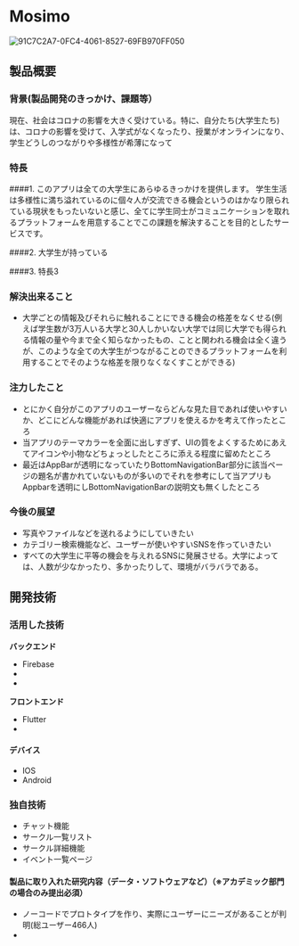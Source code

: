 
# Mosimo
![91C7C2A7-0FC4-4061-8527-69FB970FF050](https://user-images.githubusercontent.com/73173075/139519310-072bf46a-2046-4195-aad5-7106b31b10ec.jpeg)



## 製品概要
### 背景(製品開発のきっかけ、課題等）
現在、社会はコロナの影響を大きく受けている。特に、自分たち(大学生たち)は、コロナの影響を受けて、入学式がなくなったり、授業がオンラインになり、学生どうしのつながりや多様性が希薄になって
### 特長
####1. このアプリは全ての大学生にあらゆるきっかけを提供します。
学生生活は多様性に満ち溢れているのに個々人が交流できる機会というのはかなり限られている現状をもったいないと感じ、全てに学生同士がコミュニケーションを取れるプラットフォームを用意することでこの課題を解決することを目的としたサービスです。

####2. 大学生が持っている

####3. 特長3

### 解決出来ること
* 大学ごとの情報及びそれらに触れることにできる機会の格差をなくせる(例えば学生数が3万人いる大学と30人しかいない大学では同じ大学でも得られる情報の量や今まで全く知らなかったもの、ことと関われる機会は全く違うが、このような全ての大学生がつながることのできるプラットフォームを利用することでそのような格差を限りなくなくすことができる)
### 注力したこと
* とにかく自分がこのアプリのユーザーならどんな見た目であれば使いやすいか、どこにどんな機能があれば快適にアプリを使えるかを考えて作ったところ
* 当アプリのテーマカラーを全面に出しすぎず、UIの質をよくするためにあえてアイコンや小物などちょっとしたところに添える程度に留めたところ
*  最近はAppBarが透明になっていたりBottomNavigationBar部分に該当ページの題名が書かれていないものが多いのでそれを参考にして当アプリもAppbarを透明にしBottomNavigationBarの説明文も無くしたところ

### 今後の展望
* 写真やファイルなどを送れるようにしていきたい
* カテゴリー検索機能など、ユーザーが使いやすいSNSを作っていきたい
* すべての大学生に平等の機会を与えれるSNSに発展させる。大学によっては、人数が少なかったり、多かったりして、環境がバラバラである。


## 開発技術
### 活用した技術
**バックエンド**
* Firebase
* 
* 

**フロントエンド**
* Flutter
* 

#### デバイス
* IOS
* Android

### 独自技術
* チャット機能
* サークル一覧リスト
* サークル詳細機能
* イベント一覧ページ

#### 製品に取り入れた研究内容（データ・ソフトウェアなど）（※アカデミック部門の場合のみ提出必須）
* ノーコードでプロトタイプを作り、実際にユーザーにニーズがあることが判明(総ユーザー466人)
* 


